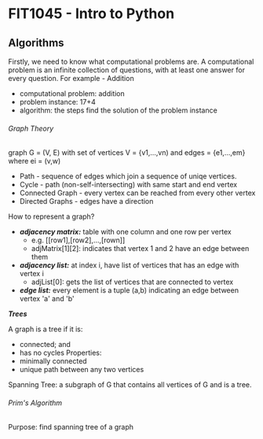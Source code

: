 # FIT1045 - Intro to Python
## Algorithms
Firstly, we need to know what computational problems are. A computational problem is an infinite collection of questions, with at least one answer for every question.
For example - Addition
- computational problem: addition
- problem instance: 17+4
- algorithm: the steps find the solution of the problem instance 

###### Graph Theory
graph G = (V, E) with set of vertices V = {v1,...,vn) and edges = {e1,...,em} where ei = (v,w)

- Path - sequence of edges which join a sequence of uniqe vertices.
- Cycle - path (non-self-intersecting) with same start and end vertex
- Connected Graph - every vertex can be reached from every other vertex
- Directed Graphs - edges have a direction

How to represent a graph?
- ***adjacency matrix:*** table with one column and one row per vertex
  - e.g. [[row1],[row2],...,[rown]]  
  - adjMatrix[1][2]: indicates that vertex 1 and 2 have an edge between them
- ***adjacency list:*** at index i, have list of vertices that has an edge with vertex i
  - adjList[0]: gets the list of vertices that are connected to vertex 
- ***edge list:*** every element is a tuple (a,b) indicating an edge between vertex 'a' and 'b'
  
***Trees***

A graph is a tree if it is:
- connected; and
- has no cycles
Properties:
- minimally connected
- unique path between any two vertices

Spanning Tree: a subgraph of G that contains all vertices of G and is a tree.

###### Prim's Algorithm
Purpose: find spanning tree of a graph

 

